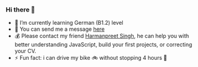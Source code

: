 ### Hi there 👋

- 🌱 I’m currently learning German (B1.2) level
- 💬 You can send me a message [here](https://bit.ly/3043HuX)
- 💰 Please contact my friend [Harmanpreet Singh](https://github.com/harman052), he can help you with better understanding JavaScript, build your first projects, or correcting your CV.
- ⚡ Fun fact: i can drive my bike 🚲  without stopping 4 hours 💪 
